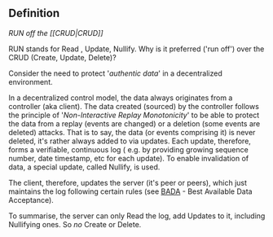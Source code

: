 ## Definition

_RUN off the [[CRUD|CRUD]]_ 

RUN stands for Read , Update,  Nullify. Why is it preferred ('run off') over the CRUD (Create, Update, Delete)?

Consider the need to protect '_authentic data_' in a decentralized environment.

In a decentralized control model, the data always originates from a controller (aka client). The data created (sourced) by the controller follows the principle of '_Non-Interactive Replay Monotonicity_' to be able to protect the data from a replay (events are changed) or a deletion (some events are deleted) attacks. That is to say, the data (or events comprising it) is never deleted, it's rather always added to via updates. Each update, therefore, forms a verifiable, continuous log ( e.g. by providing growing sequence number, date timestamp, etc for each update). To enable invalidation of data, a special update, called Nullify, is used.

The client, therefore, updates the server (it's peer or peers), which just maintains the log following certain rules (see [BADA](https://github.com/trustoverip/acdc/wiki/best-available-data-acceptance-mechanism) - Best Available Data Acceptance).

To summarise, the server can only Read the log, add Updates to it, including Nullifying ones. So *no* Create or Delete.